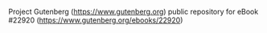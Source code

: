 Project Gutenberg (https://www.gutenberg.org) public repository for eBook #22920 (https://www.gutenberg.org/ebooks/22920)
